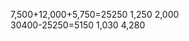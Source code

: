 7,500+12,000+5,750=25250                                  1,250    2,000       
30400-25250=5150                                                1,030                                                4,280